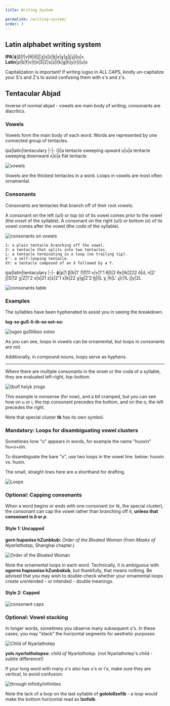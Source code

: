 ```yaml
---
title: Writing System

permalink: /writing-system/
order: 3
---
```

## Latin alphabet writing system

**IPA**|ɸ|β|f|v|θ|ð|ʃ|ʒ|s|z|ɮ|x|ɣ|χ|j|ɻ|i|u|ʌ
**Latin**|p|b|f|v|t|n|S|Z|s|z|l|k|g|h|y|r|i|u|o

Capitalization is important! If writing lugso in ALL CAPS, kindly _un_-capitalize your S's and Z's to avoid confusing them with s's and z's.

## Tentacular Abjad

Inverse of normal abjad - vowels are main body of writing; consonants are diacritics.

### Vowels

Vowels form the main body of each word. Words are represented by one connected group of tentacles.

ipa|latin|tentaculary
|-|-
i|i|a tentacle sweeping upward
u|u|a tentacle sweeping downward
ʌ|o|a flat tentacle

![vowels](/assets/uio.png)

Vowels are the thickest tentacles in a word. Loops in vowels are most often ornamental.

### Consonants

Consonants are tentacles that branch off of their root vowels.

A consonant on the left (u/i) or top (o) of its vowel comes prior to the vowel (the _onset_ of the syllable). A consonant on the right (u/i) or bottom (o) of its vowel comes after the vowel (the _coda_ of the syllable).

![consonants on vowels](/assets/buf%20siy%20rog.png)

    1: a plain tentacle branching off the vowel.
    2: a tentacle that splits into two tentacles.
    L: a tentacle terminating in a loop (no trailing tip).
    X': a self-looping tentacle.
    XY: a tentacle composed of an X followed by a Y.

ipa|latin|tentaculary
|-|-
ɸ|p|1
β|b|1'
f|f|11
v|v|1'1
θ|t|2
θx|tk|222
ð|d, n|2'
ʃ|S|12
ʒ|Z|1'2
s|s|21
z|z|2'1
x|k|22
ɣ|g|2'2
ɮ|l|L
χ |h|L'
ɻ|r|1L
j|y|2L

![consonants table](/assets/consonants-table.png)

### Examples

The syllables have been hyphenated to assist you in seeing the breakdown.

**lug-so guS-li-ib-so sot-so:**

![lugso guSliibso sotso](/assets/lugso%20guSliibso%20sotso.png)

As you can see, loops in vowels can be ornamental, but loops in consonants are not.

Additionally, in compound nouns, loops serve as hyphens.

---

Where there are multiple consonants in the onset or the coda of a syllable, they are evaluated left-right, top-bottom.

![tbufl hsiyk zrogs](/assets/tbufl%20hsiyk%20zrogs.png)

This example is nonsense (for now), and a bit cramped, but you can see how on u or i, the top consonant precedes the bottom, and on the o, the left precedes the right.

Note that special cluster **tk** has its own symbol.

### Mandatory: Loops for disambiguating vowel clusters

Sometimes lone "o" appears in words, for example the name "huoxin" hu+o+xin.

To disambiguate the bare "o", use two loops in the vowel line. below: huoxin vs. huxin.

The small, straight lines here are a shorthand for drafting.

![Loops](/assets/loops.png)

### Optional: Capping consonants

When a word begins or ends with one consonant (or tk, the special cluster), the consonant can cap the vowel rather than branching off it, **unless that consonant is _b_ or _p_**.

#### Style 1: Uncapped

**gorn hupsniso hZunbkub:** _Order of the Bloated Woman_ (from _Masks of Nyarlathotep_, Shanghai chapter.)

![Order of the Bloated Woman](/assets/gorn%20hupsniso%20hZunbkub.png)

Note the ornamental loops in each word. Technically, it is ambiguous with **ogorno hupsoniso hZunbokub**, but thankfully, that means nothing. Be advised that you may wish to double-check whether your ornamental loops create unintended - or intended - double meanings.

#### Style 2: Capped

![consonant caps](/assets/yols-ir1.png)

### Optional: Vowel stacking

In longer words, sometimes you observe many subsequent o's. In these cases, you may "stack" the horizontal segments for aesthetic purposes:

![Child of Nyarlathotep](/assets/yols-nyorlothotopso1.png)

**yols nyorlothotopso**: _child of Nyarlathotep_. (not Nyarlathotep's child - subtle difference!)

If your long word with many o's also has u's or i's, make sure they are vertical, to avoid confusion:

![through infinity/infinities](assets/gololollzofpzuvZ-gololollzofib1.png)

Note the lack of a loop on the last syllable of **gololollzofib** - a loop would make the bottom horizontal read as **lzofoib**.
